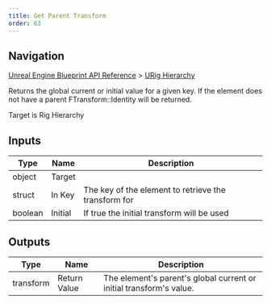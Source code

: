 ```yaml
---
title: Get Parent Transform
order: 63
---
```

## Navigation

[Unreal Engine Blueprint API Reference](https://dev.epicgames.com/documentation/en-us/unreal-engine/BlueprintAPI) > [URig Hierarchy](https://dev.epicgames.com/documentation/en-us/unreal-engine/BlueprintAPI/URigHierarchy)

Returns the global current or initial value for a given key.
If the element does not have a parent FTransform::Identity will be returned.

Target is Rig Hierarchy

## Inputs

| Type | Name | Description |
| --- | --- | --- |
| object | Target |  |
| struct | In Key | The key of the element to retrieve the transform for |
| boolean | Initial | If true the initial transform will be used |

## Outputs

| Type | Name | Description |
| --- | --- | --- |
| transform | Return Value | The element's parent's global current or initial transform's value. |
